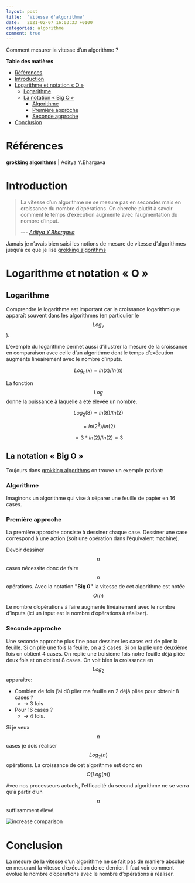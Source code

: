 ```yaml
---
layout: post
title:  "Vitesse d'algorithme"
date:   2021-02-07 16:03:33 +0100
categories: algorithme
comment: true
---
```


Comment mesurer la vitesse d’un algorithme ?

<!--more-->

**Table des matières**
- [Références](#références)
- [Introduction](#introduction)
- [Logarithme et notation « O »](#logarithme-et-notation-o)
  - [Logarithme](#logarithme)
  - [La notation « Big O »](#la-notation--bigo)
    - [Algorithme](#algorithme)
    - [Première approche](#première-approche)
    - [Seconde approche](#seconde-approche)
- [Conclusion](#conclusion)


# Références

**grokking algorithms** | Aditya Y.Bhargava


# Introduction

> La vitesse d’un algorithme ne se mesure pas en secondes mais en croissance du nombre d’opérations. On cherche plutôt à savoir comment le temps d’exécution augmente avec l’augmentation du nombre d’input.
> 
> --- <cite>[Aditya Y.Bhargava](#références)</cite>

Jamais je n’avais bien saisi les notions de mesure de vitesse d’algorithmes jusqu’à ce que je lise [grokking algorithms](#références)

# Logarithme et notation « O »

## Logarithme

Comprendre le logarithme est important car la croissance logarithmique apparaît souvent dans les algorithmes (en particulier le $$Log_2$$).

L’exemple du logarithme permet aussi d’illustrer la mesure de la croissance en comparaison avec celle d’un algorithme dont le temps d’exécution augmente linéairement avec le nombre d’inputs.

$$Log_n(x) = ln(x)/ln(n)$$

La fonction $$Log$$ donne la puissance à laquelle a été élevée un nombre.

$$Log_2(8)= {ln(8)}/{ln(2)}$$

$$= {ln(2^3)}/{ln(2)}$$

$$= {3*ln(2)}/{ln(2)} = 3$$

## La notation « Big O »

Toujours dans [grokking algorithms](#références) on trouve un exemple parlant:

### Algorithme

Imaginons un algorithme qui vise à séparer une feuille de papier en 16 cases.

### Première approche

La première approche consiste à dessiner chaque case. Dessiner une case correspond à une action (soit une opération dans l’équivalent machine).

Devoir dessiner $$n$$  cases nécessite donc de faire $$n$$  opérations. Avec la notation **"Big 0"** la vitesse de cet algorithme est notée $$ O(n) $$

Le nombre d’opérations à faire augmente linéairement avec le nombre d’inputs (ici un input est le nombre d’opérations à réaliser).

### Seconde approche

Une seconde approche plus fine pour dessiner les cases est de plier la feuille. Si on plie une fois la feuille, on a 2 cases. Si on la plie une deuxième fois on obtient 4 cases. On replie une troisième fois notre feuille déjà pliée deux fois et on obtient 8 cases. On voit bien la croissance en $$Log_2$$ apparaître:

- Combien de fois j’ai dû plier ma feuille en 2 déjà pliée pour obtenir 8 cases ?
  - → 3 fois
- Pour 16 cases ?
  - → 4 fois.

Si je veux $$n$$ cases je dois réaliser $$Log_2(n)$$ opérations. La croissance de cet algorithme est donc en $$O(Log(n))$$

Avec nos processeurs actuels, l’efficacité du second algorithme ne se verra qu’à partir d’un $$n$$ suffisamment élevé.

<img src="{{site.baseurl}}/assets/images/posts/vitesseAlgorithme/increase.png" alt="increase comparison">

# Conclusion

La mesure de la vitesse d’un algorithme ne se fait pas de manière absolue en mesurant la vitesse d’exécution de ce dernier. Il faut voir comment évolue le nombre d’opérations avec le nombre d’opérations  à réaliser.